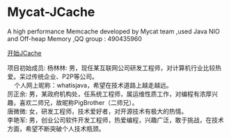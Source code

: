 # Mycat-JCache
A high performance  Memcache developed by Mycat team ,used Java NIO and Off-heap Memory ,QQ group : 490435960

[开始JCache](https://github.com/MyCATApache/Mycat-JCache/blob/master/%E5%BC%80%E5%A7%8BJcache.md)



项目初始成员:
杨林林: 男，现任某互联网公司研发工程师，对计算机行业比较热爱。呆过传统企业、P2P等公司。<br>
        个人网上昵称：whatisjava，希望在技术道路上越走越远。<br>
厉正余: 男，某政府机构处，任系统工程师，属运维性质工作，对编程有浓厚兴趣，喜欢二师兄，故昵称PigBrother（二师兄）。<br>
唐微微: 女，研发工程师，技术爱好者，对开源技术有极大的热情。<br>
李艳军: 男，创业公司软件开发工程师，热爱编程，兴趣广泛，敢于挑战，在技术方面，希望不断突破个人技术瓶颈。<br>
